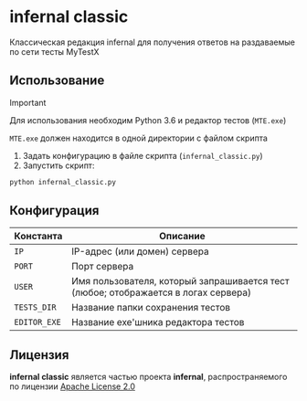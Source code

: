 # infernal classic

Классическая редакция infernal для получения ответов на раздаваемые по сети тесты MyTestX

## Использование

> [!IMPORTANT]
> Для использования необходим Python 3.6 и редактор тестов (`MTE.exe`)
>
> `MTE.exe` должен находится в одной директории с файлом скрипта

1. Задать конфигурацию в файле скрипта (`infernal_classic.py`)
2. Запустить скрипт:

```bash
python infernal_classic.py
```

## Конфигурация

| Константа    | Описание                                                                           |
|--------------|------------------------------------------------------------------------------------|
| `IP`         | IP-адрес (или домен) сервера                                                       |
| `PORT`       | Порт сервера                                                                       |
| `USER`       | Имя пользователя, который запрашивается тест (любое; отображается в логах сервера) |
| `TESTS_DIR`  | Название папки сохранения тестов                                                   |
| `EDITOR_EXE` | Название exe'шника редактора тестов                                                |

## Лицензия

__infernal classic__ является частью проекта __infernal__, распространяемого по
лицензии [Apache License 2.0](../LICENSE)